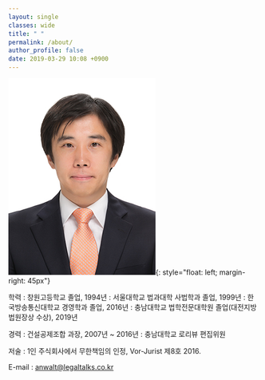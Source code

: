 ```yaml
---
layout: single
classes: wide
title: " "
permalink: /about/
author_profile: false
date: 2019-03-29 10:08 +0900
---
```



![Eunseok Choi](/assets/images/photo.jpg){: style="float: left; margin-right: 45px"}


학력
: 창원고등학교 졸업, 1994년
: 서울대학교 법과대학 사법학과 졸업, 1999년
: 한국방송통신대학교 경영학과 졸업, 2016년
: 충남대학교 법학전문대학원 졸업(대전지방법원장상 수상), 2019년

경력
: 건설공제조합 과장, 2007년 ~ 2016년
: 충남대학교 로리뷰 편집위원

저술
: 1인 주식회사에서 무한책임의 인정, Vor-Jurist 제8호 2016.

E-mail : <anwalt@legaltalks.co.kr>
